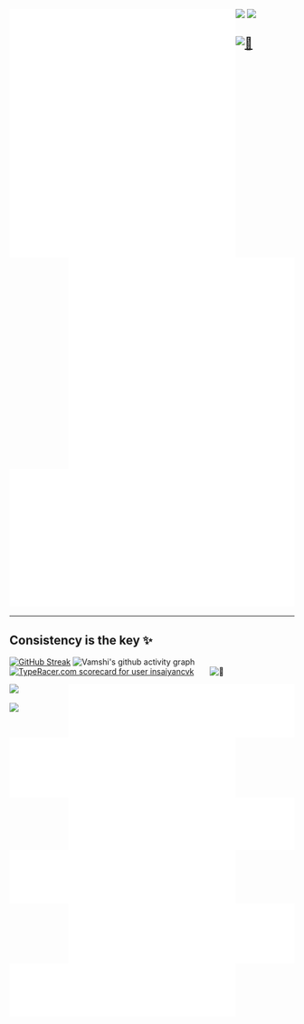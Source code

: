 <p>
<img align="left" width="400" alt="🦑" src="https://raw.githubusercontent.com/insaiyancvk/insaiyancvk/master/metrics.svg">

<img align="right" width="400" alt="🦑" src="https://raw.githubusercontent.com/insaiyancvk/insaiyancvk/master/metrics.personal.anilist.svg">
</p>

[<img height="50" src="https://upload.wikimedia.org/wikipedia/commons/5/59/Empty.png">]()
[<img height="50" src="https://upload.wikimedia.org/wikipedia/commons/5/59/Empty.png">]()


[<img alt="🦑" src="https://spotify-github-profile.vercel.app/api/view?uid=1rvrfppkw84gzdqxgft71ibj2&cover_image=true&theme=default">](https://open.spotify.com/user/1rvrfppkw84gzdqxgft71ibj2)
---

[![vamshi's wakatime stats](https://raw.githubusercontent.com/insaiyancvk/insaiyancvk/master/metrics.plugin.wakatime.svg)](https://wakatime.com/@insaiyancvk)

---
## Consistency is the key ✨
[![GitHub Streak](https://github-readme-streak-stats.herokuapp.com?user=insaiyancvk&theme=tokyonight_duo)](https://git.io/streak-stats)
![Vamshi's github activity graph](https://activity-graph.herokuapp.com/graph?username=insaiyancvk&theme=react-dark&hide_border=true&custom_title=Vamshi%27s%20contribution%20graph)
</br>
[<img src="https://data.typeracer.com/misc/badge?user=insaiyancvk" border="0" alt="TypeRacer.com scorecard for user insaiyancvk">](https://data.typeracer.com/pit/profile?user=insaiyancvk)
[<img align="right" width="150" alt="🦑" src="https://count.getloli.com/get/@:insaiyancvk?theme=rule34">](https://youtu.be/6FP0sHNBSmA)
<br>
<p>
<a href="https://github.com/insaiyancvk/stegos_grayfia"><img align="right" width="400" alt="🦑" src="https://raw.githubusercontent.com/insaiyancvk/insaiyancvk/master/metrics.plugin.grayfia.svg"></a>
<a href="https://github.com/insaiyancvk/pymusicdl"><img align="left" width="400" alt="🦑" src="https://raw.githubusercontent.com/insaiyancvk/insaiyancvk/master/metrics.plugin.musicdl.svg"></a>
</p>

[<img height="50" src="https://upload.wikimedia.org/wikipedia/commons/5/59/Empty.png">]()

<p>
<a href="https://github.com/insaiyancvk/speedyblackman"><img align="right" width="400" alt="🦑" src="https://raw.githubusercontent.com/insaiyancvk/insaiyancvk/master/metrics.plugin.speedy.svg"></a>
<a href="https://github.com/insaiyancvk/Dere-Net"><img align="left" width="400" alt="🦑" src="https://raw.githubusercontent.com/insaiyancvk/insaiyancvk/master/metrics.plugin.dere.svg"></a>
</p>

[<img height="50" src="https://upload.wikimedia.org/wikipedia/commons/5/59/Empty.png">]()

<p>
<a href="https://github.com/insaiyancvk/AnimeClassifier"><img align="right" width="400" alt="🦑" src="https://raw.githubusercontent.com/insaiyancvk/insaiyancvk/master/metrics.plugin.aniclas.svg"></a>
<a href="https://github.com/insaiyancvk/datalocker"><img align="left" width="400" alt="🦑" src="https://raw.githubusercontent.com/insaiyancvk/insaiyancvk/master/metrics.plugin.dlock.svg"></a>
</p>
